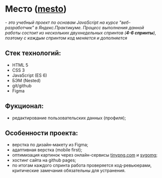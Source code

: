 # Место ([mesto](https://stukateev.github.io/mesto/))

*- это учебный проект по основам JavaScript на курсе "веб-разработчик" в Яндекс.Практикуме. Процесс выполнения данной работы состоит из нескольких двухнедельных спринтов (**4-6 спринты**), поэтому с каждым спринтом код меняется и дополняется*


## Стек технологий:
* HTML 5
* CSS 3
* JavaScript (ES 6)
* БЭМ (Nested)
* git/github
* Figma

## Фукционал:
* редактирование пользовательских данных (профиля);

## Особенности проекта:
* верстка по дизайн-макету из Figma;
* адаптивная верстка (mobile first);
* оптимизация картинок через онлайн-сервисы [tinypng.com](https://tinypng.com/) и [svgomg](https://jakearchibald.github.io/svgomg/);
* хостинг сайта на github pages;
* по итогам каждого спринта работа проверяется код-ревьюерами, критические замечания обязательны для устранения.
